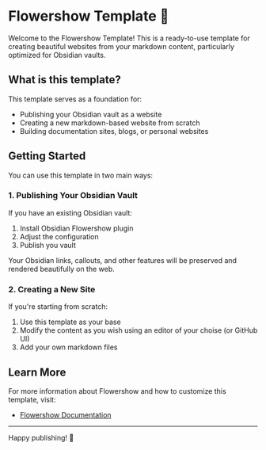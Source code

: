 # Flowershow Template 🌸

Welcome to the Flowershow Template! This is a ready-to-use template for creating beautiful websites from your markdown content, particularly optimized for Obsidian vaults.

## What is this template?

This template serves as a foundation for:
- Publishing your Obsidian vault as a website
- Creating a new markdown-based website from scratch
- Building documentation sites, blogs, or personal websites

## Getting Started

You can use this template in two main ways:

### 1. Publishing Your Obsidian Vault

If you have an existing Obsidian vault:
1. Install Obsidian Flowershow plugin
2. Adjust the configuration
3. Publish you vault

Your Obsidian links, callouts, and other features will be preserved and rendered beautifully on the web.

### 2. Creating a New Site

If you're starting from scratch:
1. Use this template as your base
2. Modify the content as you wish using an editor of your choise (or GitHub UI)
3. Add your own markdown files

## Learn More

For more information about Flowershow and how to customize this template, visit:
- [Flowershow Documentation](https://flowershow.app/docs)

---

Happy publishing! 🚀
